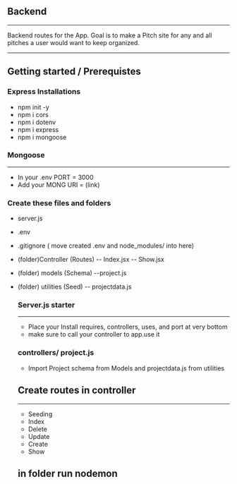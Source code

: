 ## Backend

----------
Backend routes for the App. Goal is to make a Pitch site for any and all pitches a user would want to keep organized.

----------

## Getting started / Prerequistes

### Express Installations
- npm init -y 
- npm i cors
- npm i dotenv
- npm i express
- npm i mongoose


### Mongoose
-----------
- In your .env PORT = 3000
- Add your MONG URI = (link)




### Create these files and folders

- server.js
- .env
- .gitignore ( move created .env and node_modules/ into here)

- (folder)Controller (Routes)
   -- Index.jsx
   -- Show.jsx
- (folder) models (Schema)
    --project.js
- (folder) utilities (Seed)
  -- projectdata.js



  ### Server.js starter
  -----
  - Place your Install requires, controllers, uses, and port at very bottom
  - make sure to call your controller to app.use it


  ### controllers/ project.js

  - Import Project schema from Models and projectdata.js from utilities
  ## Create routes in controller
  -----
  - Seeding
  - Index
  - Delete
  - Update
  - Create
  - Show


  ## in folder run nodemon

